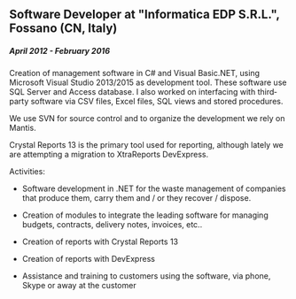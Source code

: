 
## Software Developer at "Informatica EDP S.R.L.", Fossano (CN, Italy)

##### April 2012 - February 2016

Creation of management software in C# and Visual Basic.NET, using Microsoft Visual Studio 2013/2015 as development tool. These software use SQL Server and Access database. I also worked on interfacing with third­party software via CSV files, Excel files, SQL views and stored procedures.

We use SVN for source control and to organize the development we rely on Mantis.

Crystal Reports 13 is the primary tool used for reporting, although lately we are attempting a migration to XtraReports DevExpress.

Activities:

* Software development in .NET for the waste management of companies that produce them,
carry them and / or they recover / dispose.

* Creation of modules to integrate the leading software for managing budgets, contracts, delivery notes, invoices, etc..

* Creation of reports with Crystal Reports 13

* Creation of reports with DevExpress

* Assistance and training to customers using the software, via phone, Skype or away at the customer
